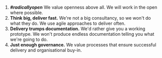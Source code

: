 1.  **_#radicallyopen_** We value openness above all.
    We will work in the open where possible.
2.  **Think big, deliver fast.** We're not a big consultancy,
    so we won't do what they do. We use agile approaches to
    deliver often.
3.  **Delivery trumps documentation.** We'd rather give you a
    working prototype. We won't produce endless documentation
    telling you what we're going to do.
4.  **Just enough governance.** We value processes that ensure
    successful delivery and organisational buy-in.